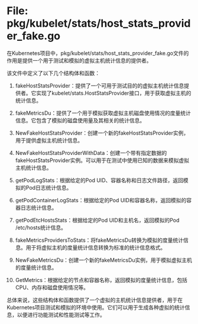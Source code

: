 # File: pkg/kubelet/stats/host_stats_provider_fake.go

在Kubernetes项目中，pkg/kubelet/stats/host_stats_provider_fake.go文件的作用是提供一个用于测试和模拟的虚拟主机统计信息的提供者。

该文件中定义了以下几个结构体和函数：

1. fakeHostStatsProvider：提供了一个可用于测试目的的虚拟主机统计信息提供者。它实现了kubelet/stats.HostStatsProvider接口，用于获取虚拟主机的统计信息。

2. fakeMetricsDu：提供了一个用于模拟获取虚拟主机磁盘使用情况的度量统计信息。它包含了模拟的磁盘使用量及其相关的统计信息。

3. NewFakeHostStatsProvider：创建一个新的fakeHostStatsProvider实例，用于提供虚拟主机统计信息。

4. NewFakeHostStatsProviderWithData：创建一个带有指定数据的fakeHostStatsProvider实例。可以用于在测试中使用已知的数据来模拟虚拟主机统计信息。

5. getPodLogStats：根据给定的Pod UID、容器名称和日志文件路径，返回模拟的Pod日志统计信息。

6. getPodContainerLogStats：根据给定的Pod UID和容器名称，返回模拟的容器日志统计信息。

7. getPodEtcHostsStats：根据给定的Pod UID和主机名，返回模拟的Pod /etc/hosts统计信息。

8. fakeMetricsProvidersToStats：将fakeMetricsDu转换为模拟的度量统计信息。用于将虚拟主机的度量统计信息转换为标准的统计信息格式。

9. NewFakeMetricsDu：创建一个新的fakeMetricsDu实例，用于模拟虚拟主机的度量统计信息。

10. GetMetrics：根据给定的节点和容器名称，返回模拟的度量统计信息，包括CPU、内存和磁盘使用情况等。

总体来说，这些结构体和函数提供了一个虚拟的主机统计信息提供者，用于在Kubernetes项目测试和模拟的环境中使用。它们可以用于生成各种虚拟的统计信息，以便进行功能测试和性能测试等工作。

